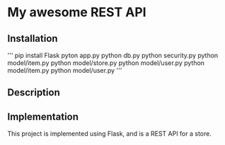 # My awesome REST API
## Installation
'''
pip install Flask
pyton app.py
python db.py
python security.py
python model/item.py
python model/store.py
python model/user.py
python model/item.py
python model/user.py
'''
## Description

## Implementation
This project is implemented using Flask, and is a REST API for a store.
